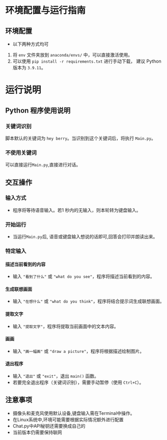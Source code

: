 # 环境配置与运行指南

## 环境配置
- 以下两种方式均可
1. 将 `env` 文件夹放到 `anaconda/envs/` 中，可以直接激活使用。
2. 可以使用 `pip install -r requirements.txt` 进行手动下载， 建议 Python 版本为 `3.9.11`。

# 运行说明

## Python 程序使用说明

### 关键词识别
脚本默认的关键词为 `hey berry`。当识别到这个关键词后，将执行 `Main.py`。
### 不使用关键词
可以直接运行`Main.py`,直接进行对话。

## 交互操作

### 输入方式
- 程序将等待语音输入。若1 秒内的无输入，则本轮转为键盘输入。
### 开始运行
- 当运行`Main.py`后, 语音或键盘输入想说的话即可,回答会打印并朗读出来。

### 特定输入
#### 描述当前看到的内容
- 输入 `"看到了什么"` 或 `"what do you see"`，程序将描述当前看到的内容。

#### 生成联想画面
- 输入 `"在想什么"` 或 `"what do you think"`，程序将结合提示词生成联想画面。

#### 提取文字
- 输入 `"提取文字"`，程序将提取当前画面中的文本内容。

#### 画画
- 输入 `"画一幅画"` 或 `"draw a picture"`，程序将根据描述绘制图片。

#### 退出程序
- 输入 `"退出"` 或 `"exit"`，退出 `main()` 函数。
- 若要完全退出程序（关键词识别），需要手动暂停（使用 `Ctrl+C`）。

## 注意事项
- 摄像头和麦克风使用默认设备,键盘输入需在Terminal中操作。
- 在Linux系统中,环境可能需要根据实际情况额外进行配置
- Chat.py中API秘钥还需要换成自己的
- 当前版本仍需要保持联网
